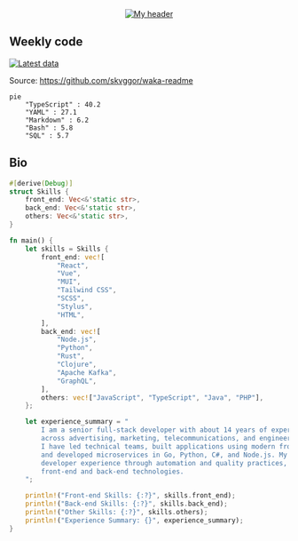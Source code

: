 <div align="center">
  <a href="https://skvggor.dev">
    <img src="https://github.com/skvggor/skvggor/assets/958723/d0c9aa9c-0c21-4219-acff-3d4f36f94691" alt="My header" />
  </a>
</div>


## Weekly code

[![Latest data](https://github.com/skvggor/skvggor/actions/workflows/main.yml/badge.svg)](https://github.com/skvggor/skvggor/actions/workflows/main.yml)

Source: https://github.com/skvggor/waka-readme

<!--START_SECTION:waka-->

```mermaid
pie
    "TypeScript" : 40.2
    "YAML" : 27.1
    "Markdown" : 6.2
    "Bash" : 5.8
    "SQL" : 5.7
```

<!--END_SECTION:waka-->

## Bio

```rust
#[derive(Debug)]
struct Skills {
    front_end: Vec<&'static str>,
    back_end: Vec<&'static str>,
    others: Vec<&'static str>,
}

fn main() {
    let skills = Skills {
        front_end: vec![
            "React",
            "Vue",
            "MUI",
            "Tailwind CSS",
            "SCSS",
            "Stylus",
            "HTML",
        ],
        back_end: vec![
            "Node.js",
            "Python",
            "Rust",
            "Clojure",
            "Apache Kafka",
            "GraphQL",
        ],
        others: vec!["JavaScript", "TypeScript", "Java", "PHP"],
    };

    let experience_summary = "
        I am a senior full-stack developer with about 14 years of experience in large-scale projects
        across advertising, marketing, telecommunications, and engineering sectors.
        I have led technical teams, built applications using modern front-end frameworks like React and Vue,
        and developed microservices in Go, Python, C#, and Node.js. My recent work focuses on improving
        developer experience through automation and quality practices, leveraging my skills in both
        front-end and back-end technologies.
    ";

    println!("Front-end Skills: {:?}", skills.front_end);
    println!("Back-end Skills: {:?}", skills.back_end);
    println!("Other Skills: {:?}", skills.others);
    println!("Experience Summary: {}", experience_summary);
}
```
<!-- </details> -->

<!-- <div align="center">
  <h2>🤖 Recent Code Activity</h2>
  <img width="500" src="https://github-readme-stats.vercel.app/api/wakatime?username=skvggor&hide_title=true&layout=compact&theme=transparent" alt="Wakatime Stats" />
</div>

<br>

<div align="center">
  <h2>📈 GitHub Stats</h2>
  <img width="500" src="https://github-readme-stats.vercel.app/api?username=skvggor&show_icons=true&theme=transparent&hide_title=true&count_private=true" alt="GitHub Stats" />
</div>
 -->
